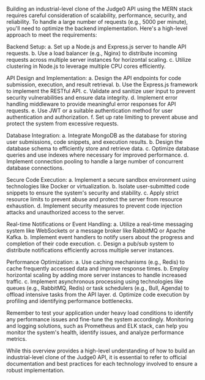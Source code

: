 Building an industrial-level clone of the Judge0 API using the MERN stack requires careful consideration of scalability, performance, security, and reliability. To handle a large number of requests (e.g., 5000 per minute), you'll need to optimize the backend implementation. Here's a high-level approach to meet the requirements:

Backend Setup:
a. Set up a Node.js and Express.js server to handle API requests.
b. Use a load balancer (e.g., Nginx) to distribute incoming requests across multiple server instances for horizontal scaling.
c. Utilize clustering in Node.js to leverage multiple CPU cores efficiently.

API Design and Implementation:
a. Design the API endpoints for code submission, execution, and result retrieval.
b. Use the Express.js framework to implement the RESTful API.
c. Validate and sanitize user input to prevent security vulnerabilities and ensure data integrity.
d. Implement error handling middleware to provide meaningful error responses for API requests.
e. Use JWT or a suitable authentication method for user authentication and authorization.
f. Set up rate limiting to prevent abuse and protect the system from excessive requests.

Database Integration:
a. Integrate MongoDB as the database for storing user submissions, code snippets, and execution results.
b. Design the database schema to efficiently store and retrieve data.
c. Optimize database queries and use indexes where necessary for improved performance.
d. Implement connection pooling to handle a large number of concurrent database connections.

Secure Code Execution:
a. Implement a secure sandbox environment using technologies like Docker or virtualization.
b. Isolate user-submitted code snippets to ensure the system's security and stability.
c. Apply strict resource limits to prevent abuse and protect the server from resource exhaustion.
d. Implement security measures to prevent code injection attacks and unauthorized access to the server.

Real-time Notifications or Event Handling:
a. Utilize a real-time messaging system like WebSockets or a message broker like RabbitMQ or Apache Kafka.
b. Implement event handlers to notify users about the progress and completion of their code execution.
c. Design a pub/sub system to distribute notifications efficiently across multiple server instances.

Performance Optimization:
a. Use caching mechanisms (e.g., Redis) to cache frequently accessed data and improve response times.
b. Employ horizontal scaling by adding more server instances to handle increased traffic.
c. Implement asynchronous processing using technologies like queues (e.g., RabbitMQ, Redis) or task schedulers (e.g., Bull, Agenda) to offload intensive tasks from the API layer.
d. Optimize code execution by profiling and identifying performance bottlenecks.

Remember to test your application under heavy load conditions to identify any performance issues and fine-tune the system accordingly. Monitoring and logging solutions, such as Prometheus and ELK stack, can help you monitor the system's health, identify issues, and analyze performance metrics.

While this overview provides a high-level understanding of how to build an industrial-level clone of the Judge0 API, it is essential to refer to official documentation and best practices for each technology involved to ensure a robust implementation.

